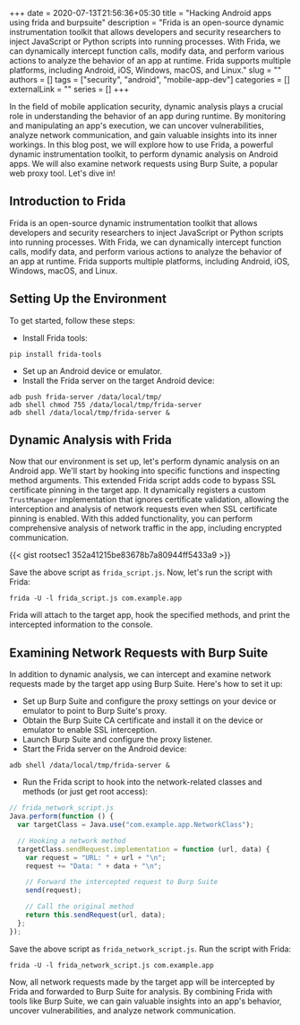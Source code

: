 +++ 
date = 2020-07-13T21:56:36+05:30
title = "Hacking Android apps using frida and burpsuite"
description = "Frida is an open-source dynamic instrumentation toolkit that allows developers and security researchers to inject JavaScript or Python scripts into running processes. With Frida, we can dynamically intercept function calls, modify data, and perform various actions to analyze the behavior of an app at runtime. Frida supports multiple platforms, including Android, iOS, Windows, macOS, and Linux."
slug = ""
authors = []
tags = ["security", "android", "mobile-app-dev"]
categories = []
externalLink = ""
series = []
+++

In the field of mobile application security, dynamic analysis plays a crucial role in understanding the behavior of an app during runtime. By monitoring and manipulating an app's execution, we can uncover vulnerabilities, analyze network communication, and gain valuable insights into its inner workings. In this blog post, we will explore how to use Frida, a powerful dynamic instrumentation toolkit, to perform dynamic analysis on Android apps. We will also examine network requests using Burp Suite, a popular web proxy tool. Let's dive in!

## Introduction to Frida

Frida is an open-source dynamic instrumentation toolkit that allows developers and security researchers to inject JavaScript or Python scripts into running processes. With Frida, we can dynamically intercept function calls, modify data, and perform various actions to analyze the behavior of an app at runtime. Frida supports multiple platforms, including Android, iOS, Windows, macOS, and Linux.

## Setting Up the Environment

To get started, follow these steps:

- Install Frida tools:

```shell
pip install frida-tools
```

- Set up an Android device or emulator.
- Install the Frida server on the target Android device:

```shell
adb push frida-server /data/local/tmp/
adb shell chmod 755 /data/local/tmp/frida-server
adb shell /data/local/tmp/frida-server &
```

## Dynamic Analysis with Frida

Now that our environment is set up, let's perform dynamic analysis on an Android app. We'll start by hooking into specific functions and inspecting method arguments. This extended Frida script adds code to bypass SSL certificate pinning in the target app. It dynamically registers a custom `TrustManager` implementation that ignores certificate validation, allowing the interception and analysis of network requests even when SSL certificate pinning is enabled. With this added functionality, you can perform comprehensive analysis of network traffic in the app, including encrypted communication.

{{< gist rootsec1 352a41215be83678b7a80944ff5433a9 >}}

Save the above script as `frida_script.js`. Now, let's run the script with Frida:

```shell
frida -U -l frida_script.js com.example.app
```

Frida will attach to the target app, hook the specified methods, and print the intercepted information to the console.

## Examining Network Requests with Burp Suite

In addition to dynamic analysis, we can intercept and examine network requests made by the target app using Burp Suite. Here's how to set it up:

- Set up Burp Suite and configure the proxy settings on your device or emulator to point to Burp Suite's proxy.
- Obtain the Burp Suite CA certificate and install it on the device or emulator to enable SSL interception.
- Launch Burp Suite and configure the proxy listener.
- Start the Frida server on the Android device:

```shell
adb shell /data/local/tmp/frida-server &
```

- Run the Frida script to hook into the network-related classes and methods (or just get root access):

```javascript
// frida_network_script.js
Java.perform(function () {
  var targetClass = Java.use("com.example.app.NetworkClass");

  // Hooking a network method
  targetClass.sendRequest.implementation = function (url, data) {
    var request = "URL: " + url + "\n";
    request += "Data: " + data + "\n";

    // Forward the intercepted request to Burp Suite
    send(request);

    // Call the original method
    return this.sendRequest(url, data);
  };
});
```

Save the above script as `frida_network_script.js`. Run the script with Frida:

```shell
frida -U -l frida_network_script.js com.example.app
```

Now, all network requests made by the target app will be intercepted by Frida and forwarded to Burp Suite for analysis. By combining Frida with tools like Burp Suite, we can gain valuable insights into an app's behavior, uncover vulnerabilities, and analyze network communication.
